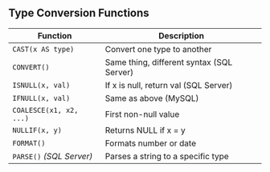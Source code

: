 ## Type Conversion Functions

| Function | Description |
| --- | --- |
| `CAST(x AS type)` | Convert one type to another |
| `CONVERT()` | Same thing, different syntax (SQL Server) |
| `ISNULL(x, val)` | If x is null, return val (SQL Server) |
| `IFNULL(x, val)` | Same as above (MySQL) |
| `COALESCE(x1, x2, ...)` | First non-null value |
| `NULLIF(x, y)` | Returns NULL if x = y |
| `FORMAT()` | Formats number or date |
| `PARSE()` *(SQL Server)* | Parses a string to a specific type |